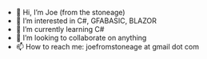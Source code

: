 - 👋 Hi, I’m Joe (from the stoneage)
- 👀 I’m interested in C#, GFABASIC, BLAZOR
- 🌱 I’m currently learning C#
- 💞️ I’m looking to collaborate on anything
- 📫 How to reach me: joefromstoneage at gmail dot com

<!---
Joe-Stoneage/Joe-Stoneage is a ✨ special ✨ repository because its `README.md` (this file) appears on your GitHub profile.
You can click the Preview link to take a look at your changes.
--->
